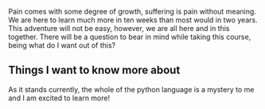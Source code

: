 Pain comes with some degree of growth, suffering is pain without meaning. We are here to learn much more in ten weeks than most would in two years. This adventure will not be easy, however, we are all here and in this together. There will be a question to bear in mind while taking this course, being what do I want out of this?

## Things I want to know more about

As it stands currently, the whole of the python language is a mystery to me and I am excited to learn more!